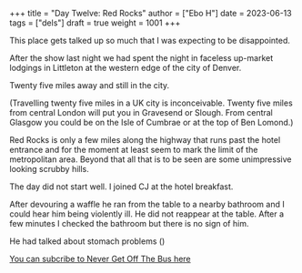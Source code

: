 +++
title = "Day Twelve: Red Rocks"
author = ["Ebo H"]
date = 2023-06-13
tags = ["dels"]
draft = true
weight = 1001
+++

This place gets talked up so much that I was expecting to be disappointed.

After the show last night we had spent the night in faceless up-market lodgings
in Littleton at the western edge of the city of Denver.

Twenty five miles away and still in the city.

(Travelling twenty five miles in a UK city is inconceivable. Twenty five miles from central London will put you in Gravesend or Slough. From central Glasgow you could be on the Isle of Cumbrae or at the top of Ben Lomond.)

Red Rocks is only a few miles along the highway that runs past the hotel entrance and for the moment at least seem to mark the limit of the metropolitan area. Beyond that all that is to be seen are some unimpressive looking scrubby hills.

The day did not start well.
I joined CJ at the hotel breakfast.

After devouring a waffle he ran from the table to a nearby bathroom and I could hear him being violently ill. He did not reappear at the table. After a few minutes I checked the bathroom but there is no sign of him.

He had talked about stomach problems ()

[You can subcribe to Never Get Off The Bus here](https://never-get-off-the-bus.ghost.io/#/portal/)
